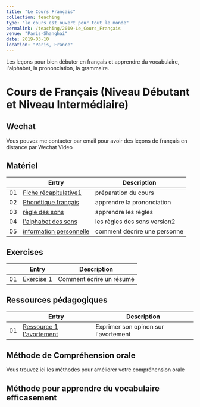 ```yaml
---
title: "Le Cours Français"
collection: teaching
type: "le cours est ouvert pour tout le monde"
permalink: /teaching/2019-Le_Cours_Français
venue: "Paris-Shanghai"
date: 2019-03-10
location: "Paris, France"
---
```


Les leçons pour bien débuter en français et apprendre du vocabulaire, l'alphabet, la prononciation, la grammaire.

Cours de Français (Niveau Débutant et Niveau Intermédiaire)
============================

Wechat
------
Vous pouvez me contacter par email pour avoir des leçons de français en distance par Wechat Video

Matériel
--------

|  | Entry                                                                      | Description                                          |
|--| --------                                                                   |----------------------------------------------------- |
|01| [Fiche récapitulative1](/files/teaching/Français/leçon%20un.pdf)           |              préparation du cours                    |
|02| [Phonétique français](/files/teaching/Français/prononciation-des-sons.pdf) |           apprendre la prononciation                 |
|03| [règle des sons](/files/teaching/Français/écrire%20les%20sins.pdf)         |          apprendre les règles                        |
|04| [l'alphabet des sons](/files/teaching/Français/lalphabetdessons.pdf)       |      les règles des sons version2                    |
|05| [information personnelle](/files/teaching/Français/info%20personnelle.pdf) |      comment décrire une personne                    |




Exercises
---------

|  | Entry                                                  | Description                                                 |
|--| --------                                               |------------------------------------------------------------ |
|01| [Exercise 1 ](/files/TD1-algo_en.pdf)                  | Comment écrire un résumé                                    |



Ressources pédagogiques
---------

|  | Entry                                                  | Description                                                 |
|--| --------                                               |------------------------------------------------------------ |
|01| [Ressource 1 l'avortement](/files/TD1-solution.pdf)    | Exprimer son opinon sur l'avortement                        |



Méthode de Compréhension orale
------------------------------
Vous trouvez ici les méthodes pour améliorer votre compréhension orale





Méthode pour apprendre du vocabulaire efficasement
--------------------------------------------------



